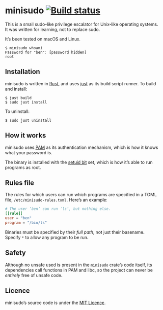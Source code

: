# minisudo [![Build status](https://travis-ci.org/ogham/minisudo.svg)](https://travis-ci.org/ogham/minisudo)

This is a small sudo-like privilege escalator for Unix-like operating systems. It was written for learning, not to replace sudo.

It’s been tested on macOS and Linux.

```
$ minisudo whoami
Password for "ben": [password hidden]
root
```


Installation
------------

minisudo is written in [Rust](https://www.rust-lang.org/), and uses [just](https://github.com/casey/just) as its build script runner. To build and install:

    $ just build
    $ sudo just install

To uninstall:

    $ sudo just uninstall


How it works
------------

minisudo uses [PAM](https://en.wikipedia.org/wiki/Pluggable_authentication_module) as its authentication mechanism, which is how it knows what your password is.

The binary is installed with the [setuid bit](https://en.wikipedia.org/wiki/Setuid) set, which is how it’s able to run programs as root.


Rules file
----------

The rules for which users can run which programs are specified in a TOML file, `/etc/minisudo-rules.toml`. Here’s an example:

```toml
# The user ‘ben’ can run ‘ls’, but nothing else.
[[rule]]
user = "ben"
program = "/bin/ls"
```

Binaries must be specified by their _full path_, not just their basename. Specify `*` to allow any program to be run.


Safety
------

Although no unsafe used is present in the `minisudo` crate’s code itself, its dependencies call functions in PAM and libc, so the project can never be _entirely_ free of unsafe code.


Licence
-------

minisudo’s source code is under the [MIT Licence](LICENCE).
